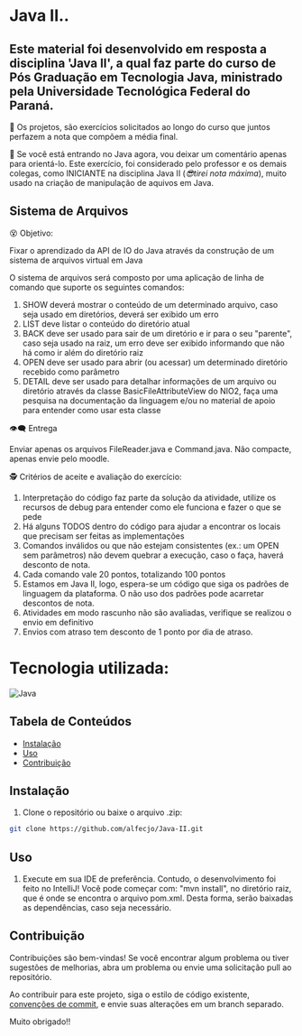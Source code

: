 # Java II..

## Este material foi desenvolvido em resposta a disciplina 'Java II', a qual faz parte do curso de Pós Graduação em Tecnologia Java, ministrado pela Universidade Tecnológica Federal do Paraná.

🎉 Os projetos, são exercícios solicitados ao longo do curso que juntos perfazem a nota que compõem a média final.

🥋 Se você está entrando no Java agora, vou deixar um comentário apenas para orientá-lo. Este exercício, foi considerado pelo professor e os demais colegas, como INICIANTE na disciplina Java II (_😎tirei nota máxima_), muito usado na criação de manipulação de aquivos em Java.

## Sistema de Arquivos 

😵 Objetivo:

Fixar o aprendizado da API de IO do Java através da construção de um sistema de arquivos virtual em Java

O sistema de arquivos será composto por uma aplicação de linha de comando que suporte os seguintes comandos:

1. SHOW deverá mostrar o conteúdo de um determinado arquivo, caso seja usado em diretórios, deverá ser exibido um erro
2. LIST deve listar o conteúdo do diretório atual
3. BACK deve ser usado para sair de um diretório e ir para o seu "parente", caso seja usado na raiz, um erro deve ser exibido informando que não há como ir além do diretório raiz
4. OPEN deve ser usado para abrir (ou acessar) um determinado diretório recebido como parâmetro
5. DETAIL deve ser usado para detalhar informações de um arquivo ou diretório através da classe BasicFileAttributeView do NIO2, faça uma pesquisa na documentação da linguagem e/ou no material de apoio para entender como usar esta classe

👁️‍🗨️ Entrega

Enviar apenas os arquivos FileReader.java e Command.java. Não compacte, apenas envie pelo moodle.

🕵️ Critérios de aceite e avaliação do exercício:

1. Interpretação do código faz parte da solução da atividade, utilize os recursos de debug para entender como ele funciona e fazer o que se pede
2. Há alguns TODOS dentro do código para ajudar a encontrar os locais que precisam ser feitas as implementações
3. Comandos inválidos ou que não estejam consistentes (ex.: um OPEN sem parâmetros) não devem quebrar a execução, caso o faça, haverá desconto de nota.
4. Cada comando vale 20 pontos, totalizando 100 pontos
5. Estamos em Java II, logo, espera-se um código que siga os padrões de linguagem da plataforma. O não uso dos padrões pode acarretar descontos de nota.
6. Atividades em modo rascunho não são avaliadas, verifique se realizou o envio em definitivo
7. Envios com atraso tem desconto de 1 ponto por dia de atraso.

# Tecnologia utilizada:

![Java](https://img.shields.io/badge/java-%23ED8B00.svg?style=for-the-badge&logo=openjdk&logoColor=white)

## Tabela de Conteúdos

- [Instalação](#Instalação)
- [Uso](#Uso)
- [Contribuição](#Contribuição)

## Instalação

1. Clone o repositório ou baixe o arquivo .zip:

```bash
git clone https://github.com/alfecjo/Java-II.git
```
## Uso

1. Execute em sua IDE de preferência. Contudo, o desenvolvimento foi feito no IntelliJ! Você pode começar com: "mvn install", no diretório raiz, que é onde se encontra o
   arquivo pom.xml. Desta forma, serão baixadas as dependências, caso seja necessário.

## Contribuição

Contribuições são bem-vindas! Se você encontrar algum problema ou tiver sugestões de melhorias, abra um problema ou envie uma solicitação pull ao repositório.

Ao contribuir para este projeto, siga o estilo de código existente, [convenções de commit](https://www.conventionalcommits.org/en/v1.0.0/), e envie suas alterações em um branch separado.

Muito obrigado!!
